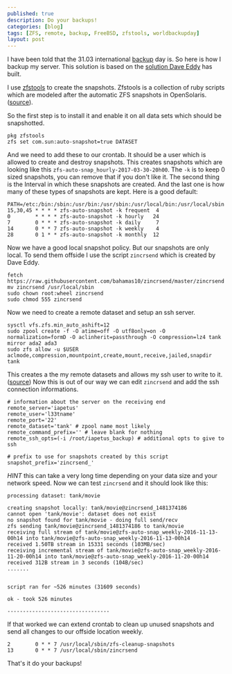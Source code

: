 ```yaml
---
published: true
description: Do your backups!
categories: [blog]
tags: [ZFS, remote, backup, FreeBSD, zfstools, worldbackupday]
layout: post
---
```


I have been told that the 31.03 international [backup](http://www.worldbackupday.com/) day is. 
So here is how I backup my server. This solution is based on the [solution Dave Eddy](http://www.daveeddy.com/2015/12/05/automatic-zfs-snapshots-and-backups/) has built.


I use [zfstools](https://www.freshports.org/sysutils/zfstools/) to create the snapshots. Zfstools is a collection of ruby scripts 
which are modeled after the automatic ZFS snapshots in OpenSolaris. ([source](https://github.com/bdrewery/zfstools)).

So the first step is to install it and enable it on all data sets which should be snapshotted.

```
pkg zfstools
zfs set com.sun:auto-snapshot=true DATASET
```

And we need to add these to our crontab. It should be a user which is allowed to create and destroy snapshots.
This creates snapshots which are looking like this `zfs-auto-snap_hourly-2017-03-30-20h00`. The `-k` is to keep 0 sized snapshots, you can remove that 
if you don't like it. The second thing is the Interval in which these snapshots are created. And the last one is how many of these types of snapshots are 
kept. Here is a good default:

```
PATH=/etc:/bin:/sbin:/usr/bin:/usr/sbin:/usr/local/bin:/usr/local/sbin
15,30,45 * * * * zfs-auto-snapshot -k frequent  4
0        * * * * zfs-auto-snapshot -k hourly   24
7        0 * * * zfs-auto-snapshot -k daily     7
14       0 * * 7 zfs-auto-snapshot -k weekly    4
28       0 1 * * zfs-auto-snapshot -k monthly  12
```

Now we have a good local snapshot policy. But our snapshots are only local. To send them offside I use the script `zincrsend`
which is created by Dave Eddy.

```
fetch https://raw.githubusercontent.com/bahamas10/zincrsend/master/zincrsend
mv zincrsend /usr/local/sbin
sudo chown root:wheel zincrsend
sudo chmod 555 zincrsend
```

Now we need to create a remote dataset and setup an ssh server.

```
sysctl vfs.zfs.min_auto_ashift=12
sudo zpool create -f -O atime=off -O utf8only=on -O normalization=formD -O aclinherit=passthrough -O compression=lz4 tank mirror ada2 ada3
sudo zfs allow -u $USER aclmode,compression,mountpoint,create,mount,receive,jailed,snapdir tank
```

This creates a the my remote datasets and allows my ssh user to write to it. ([source](https://dan.langille.org/2015/02/16/zfs-send-zfs-receive-as-non-root/))
Now this is out of our way we can edit `zincrsend` and add the ssh connection informations.


```
# information about the server on the receiving end
remote_server='iapetus'
remote_user='l33tname'
remote_port='22'
remote_dataset='tank' # zpool name most likely
remote_command_prefix='' # leave blank for nothing
remote_ssh_opts=(-i /root/iapetus_backup) # additional opts to give to ssh

# prefix to use for snapshots created by this script
snapshot_prefix='zincrsend_'
```

*HINT* this can take a very long time depending on your data size and your network speed. Now we can test `zincrsend` and it should look like this:

```
processing dataset: tank/movie

creating snapshot locally: tank/movie@zincrsend_1481374186
cannot open 'tank/movie': dataset does not exist
no snapshot found for tank/movie - doing full send/recv
zfs sending tank/movie@zincrsend_1481374186 to tank/movie
receiving full stream of tank/movie@zfs-auto-snap_weekly-2016-11-13-00h14 into tank/movie@zfs-auto-snap_weekly-2016-11-13-00h14
received 1.50TB stream in 15331 seconds (103MB/sec)
receiving incremental stream of tank/movie@zfs-auto-snap_weekly-2016-11-20-00h14 into tank/movie@zfs-auto-snap_weekly-2016-11-20-00h14
received 312B stream in 3 seconds (104B/sec)
.......


script ran for ~526 minutes (31609 seconds)

ok - took 526 minutes

---------------------------------
```

If that worked we can extend crontab to clean up unused snapshots and send all changes to our offside location weekly.


```
2        0 * * 7 /usr/local/sbin/zfs-cleanup-snapshots
13       0 * * 7 /usr/local/sbin/zincrsend
```

That's it do your backups!
